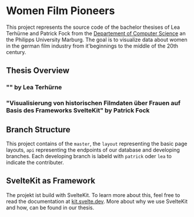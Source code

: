 # Women Film Pioneers
This project represents the source code of the bachelor thesises of Lea Terhürne and Patrick Fock from the [Departement of Computer Science](https://www.uni-marburg.de/en/fb12) an the Philipps University Marburg. The goal is to visualize data about women in the german film industry from it'beginnings to the middle of the 20th century.  

## Thesis Overview
### "" by Lea Terhürne

### "Visualisierung von historischen Filmdaten über Frauen auf Basis des Frameworks SvelteKit" by Patrick Fock

## Branch Structure
This project contains of the ```master```, the ```layout``` representing the basic page layouts, ```api``` representing the endpoints of our database and developing branches. Each developing branch is labeld with ```patrick``` oder ```lea``` to indicate the contributer.

## SvelteKit as Framework
The projekt ist build with SvelteKit. To learn more about this, feel free to read the documentation at [kit.svelte.dev](https://kit.svelte.dev/). More about why we use SvelteKit and how, can be found in our thesis.
